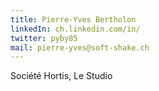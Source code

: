```yaml
---
title: Pierre-Yves Bertholon
linkedIn: ch.linkedin.com/in/
twitter: pyby85
mail: pierre-yves@soft-shake.ch
---
```


Société Hortis, Le Studio